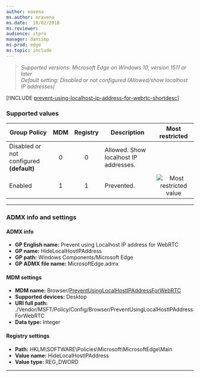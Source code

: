 ```yaml
---
author: eavena
ms.author: eravena
ms.date:  10/02/2018
ms.reviewer: 
audience: itpro
manager: dansimp
ms.prod: edge
ms.topic: include
---
```


<!-- ## Prevent using Localhost IP address for WebRTC -->
>*Supported versions: Microsoft Edge on Windows 10, version 1511 or later*<br>
>*Default setting:  Disabled or not configured (Allowed/show localhost IP addresses)*

[!INCLUDE [prevent-using-localhost-ip-address-for-webrtc-shortdesc](../shortdesc/prevent-using-localhost-ip-address-for-webrtc-shortdesc.md)]

### Supported values

|                Group Policy                 | MDM | Registry |              Description              |                 Most restricted                  |
|---------------------------------------------|:---:|:--------:|---------------------------------------|:------------------------------------------------:|
| Disabled or not configured<br>**(default)** |  0  |    0     | Allowed. Show localhost IP addresses. |                                                  |
|                   Enabled                   |  1  |    1     |              Prevented.               | ![Most restricted value](../images/check-gn.png) |

---

### ADMX info and settings
#### ADMX info 
- **GP English name:** Prevent using Localhost IP address for WebRTC 
- **GP name:** HideLocalHostIPAddress 
- **GP path:** Windows Components/Microsoft Edge
- **GP ADMX file name:** MicrosoftEdge.admx

#### MDM settings 
- **MDM name:** Browser/[PreventUsingLocalHostIPAddressForWebRTC](https://docs.microsoft.com/windows/client-management/mdm/policy-csp-browser#browser-preventusinglocalhostipaddressforwebrtc)
- **Supported devices:** Desktop
- **URI full path:** ./Vendor/MSFT/Policy/Config/Browser/PreventUsingLocalHostIPAddressForWebRTC
- **Data type:** Integer

#### Registry settings 
- **Path:** HKLM\SOFTWARE\Policies\Microsoft\MicrosoftEdge\Main
- **Value name:** HideLocalHostIPAddress 
- **Value type:** REG_DWORD

<hr>
